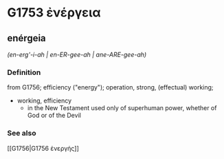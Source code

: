 # G1753 ἐνέργεια

## enérgeia

_(en-erg'-i-ah | en-ER-gee-ah | ane-ARE-gee-ah)_

### Definition

from G1756; efficiency ("energy"); operation, strong, (effectual) working; 

- working, efficiency
  - in the New Testament used only of superhuman power, whether of God or of the Devil

### See also

[[G1756|G1756 ἐνεργής]]
